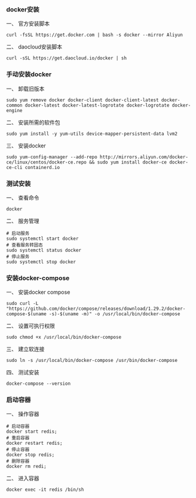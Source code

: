 ### docker安装

一、 官方安装脚本
```shell
curl -fsSL https://get.docker.com | bash -s docker --mirror Aliyun
```

二、 daocloud安装脚本
```shell
curl -sSL https://get.daocloud.io/docker | sh
```

### 手动安装docker

一、 卸载旧版本
```shell
sudo yum remove docker docker-client docker-client-latest docker-common docker-latest docker-latest-logrotate docker-logrotate docker-engine
```

二、 安装所需的软件包
```shell
sudo yum install -y yum-utils device-mapper-persistent-data lvm2
```

三、 安装docker
```shell
sudo yum-config-manager --add-repo http://mirrors.aliyun.com/docker-ce/linux/centos/docker-ce.repo && sudo yum install docker-ce docker-ce-cli containerd.io
```

### 测试安装

一、 查看命令
```shell
docker 
```

二、 服务管理
```shell
# 启动服务
sudo systemctl start docker
# 查看服务转固态
sudo systemctl status docker
# 停止服务
sudo systemctl stop docker
```

### 安装docker-compose

一、 安装docker compose
```shell
sudo curl -L "https://github.com/docker/compose/releases/download/1.29.2/docker-compose-$(uname -s)-$(uname -m)" -o /usr/local/bin/docker-compose
```

二、 设置可执行权限
```shell
sudo chmod +x /usr/local/bin/docker-compose
```

三、 建立软连接
```shell
sudo ln -s /usr/local/bin/docker-compose /usr/bin/docker-compose
```

四、 测试安装
```shell
docker-compose --version
```

### 启动容器

一、 操作容器
```shel
# 启动容器
docker start redis;
# 重启容器
docker restart redis;
# 停止容器
docker stop redis;
# 删除容器
docker rm redi;
```

二、 进入容器
```shell
docker exec -it redis /bin/sh
```